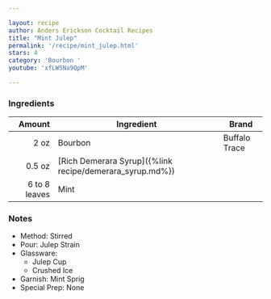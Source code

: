```yaml
---

layout: recipe
author: Anders Erickson Cocktail Recipes
title: "Mint Julep"
permalink: '/recipe/mint_julep.html'
stars: 4
category: 'Bourbon '
youtube: 'xfLW5Na9QpM'

---
```


### Ingredients

|     Amount  | Ingredient               | Brand               |
| ------------: | -------------------------------------------------------- | ------------- |
|          2 oz | Bourbon                                                  | Buffalo Trace |
|        0.5 oz | [Rich Demerara Syrup]({%link recipe/demerara_syrup.md%}) |
| 6 to 8 leaves | Mint                                                     |

### Notes

- Method: Stirred
- Pour: Julep Strain
- Glassware: 
    - Julep Cup
    - Crushed Ice
- Garnish: Mint Sprig
- Special Prep: None

